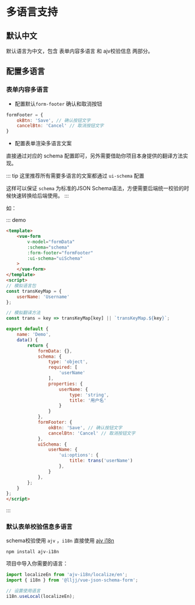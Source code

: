 # 多语言支持

## 默认中文
默认语言为中文，包含 表单内容多语言 和 ajv校验信息 两部分。

## 配置多语言

### 表单内容多语言

* 配置默认`form-footer` 确认和取消按钮

```js
formFooter = {
    okBtn: 'Save', // 确认按钮文字
    cancelBtn: 'Cancel' // 取消按钮文字
}
```

* 配置表单渲染多语言文案

直接通过对应的 schema 配置即可，另外需要借助你项目本身提供的翻译方法实现。

::: tip
这里推荐所有需要多语言的文案都通过 `ui-schema` 配置

这样可以保证 `schema` 为标准的JSON Schema语法，方便需要后端统一校验的时候快速转换给后端使用。
:::

如：

::: demo
```html
<template>
    <vue-form
        v-model="formData"
        :schema="schema"
        :form-footer="formFooter"
        :ui-schema="uiSchema"
    >
    </vue-form>
</template>
<script>
// 模拟语言包
const transKeyMap = {
    userName: 'Username'
};

// 模拟翻译方法
const trans = key => transKeyMap[key] || `transKeyMap.${key}`;

export default {
    name: 'Demo',
    data() {
        return {
            formData: {},
            schema: {
                type: 'object',
                required: [
                    'userName'
                ],
                properties: {
                    userName: {
                        type: 'string',
                        title: '用户名'
                    }
                }
            },
            formFooter: {
                okBtn: 'Save', // 确认按钮文字
                cancelBtn: 'Cancel' // 取消按钮文字
            },
            uiSchema: {
                userName: {
                    'ui:options': {
                        title: trans('userName')
                    },
                }
            },
        };
    }
};
</script>
```
:::

### 默认表单校验信息多语言
schema校验使用 `ajv` ，`i18n` 直接使用 [ajv i18n](https://github.com/ajv-validator/ajv-i18n)

```ssh
npm install ajv-i18n
```

项目中导入你需要的语言：
```js
import localizeEn from 'ajv-i18n/localize/en';
import { i18n } from '@lljj/vue-json-schema-form';

// 设置使用语言
i18n.useLocal(localizeEn);
```

